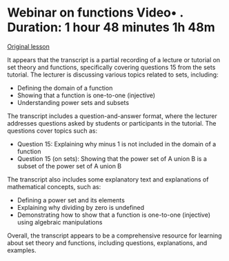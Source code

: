 # Webinar on functions Video• . Duration: 1 hour 48 minutes 1h 48m

[Original lesson](https://www.coursera.org/learn/uol-discrete-mathematics/lecture/UR9TP/webinar-on-functions)

It appears that the transcript is a partial recording of a lecture or tutorial on set theory and functions, specifically covering questions 15 from the sets tutorial. The lecturer is discussing various topics related to sets, including:

* Defining the domain of a function
* Showing that a function is one-to-one (injective)
* Understanding power sets and subsets

The transcript includes a question-and-answer format, where the lecturer addresses questions asked by students or participants in the tutorial. The questions cover topics such as:

* Question 15: Explaining why minus 1 is not included in the domain of a function
* Question 15 (on sets): Showing that the power set of A union B is a subset of the power set of A union B

The transcript also includes some explanatory text and explanations of mathematical concepts, such as:

* Defining a power set and its elements
* Explaining why dividing by zero is undefined
* Demonstrating how to show that a function is one-to-one (injective) using algebraic manipulations

Overall, the transcript appears to be a comprehensive resource for learning about set theory and functions, including questions, explanations, and examples.


